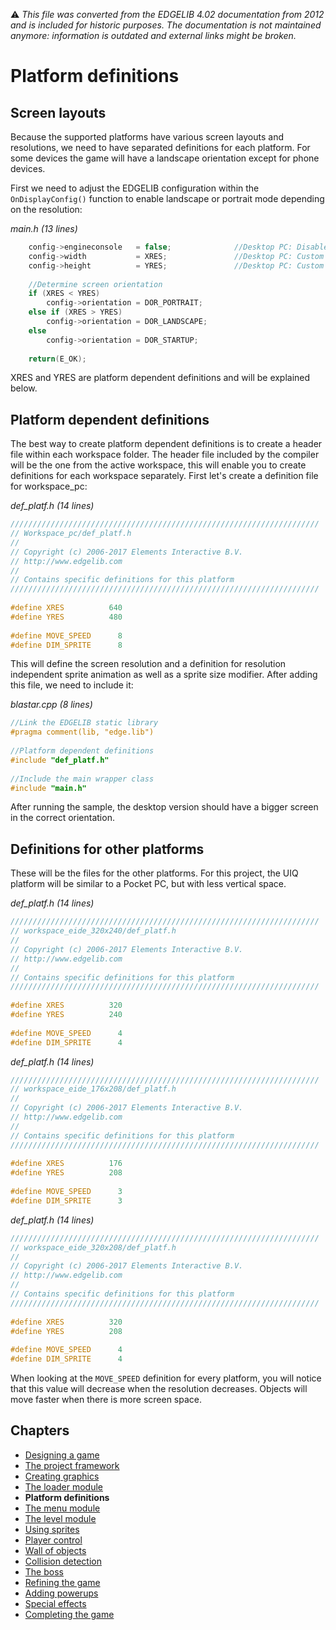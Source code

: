 :warning: _This file was converted from the EDGELIB 4.02 documentation from 2012 and is included for historic purposes. The documentation is not maintained anymore: information is outdated and external links might be broken._

# Platform definitions

## Screen layouts
Because the supported platforms have various screen layouts and resolutions, we need to have separated definitions for each platform. For some devices the game will have a landscape orientation except for phone devices.

First we need to adjust the EDGELIB configuration within the `OnDisplayConfig()` function to enable landscape or portrait mode depending on the resolution:

_main.h (13 lines)_
```c++
    config->engineconsole   = false;              //Desktop PC: Disable the EDGELIB console
    config->width           = XRES;               //Desktop PC: Custom display width
    config->height          = YRES;               //Desktop PC: Custom display height
    
    //Determine screen orientation
    if (XRES < YRES)
        config->orientation = DOR_PORTRAIT;
    else if (XRES > YRES)
        config->orientation = DOR_LANDSCAPE;
    else
        config->orientation = DOR_STARTUP;
 
    return(E_OK);
```

XRES and YRES are platform dependent definitions and will be explained below.

## Platform dependent definitions
The best way to create platform dependent definitions is to create a header file within each workspace folder. The header file included by the compiler will be the one from the active workspace, this will enable you to create definitions for each workspace separately. First let's create a definition file for workspace_pc:

_def_platf.h (14 lines)_
```c++
/////////////////////////////////////////////////////////////////////
// Workspace_pc/def_platf.h
//
// Copyright (c) 2006-2017 Elements Interactive B.V.
// http://www.edgelib.com
//
// Contains specific definitions for this platform
/////////////////////////////////////////////////////////////////////
 
#define XRES          640
#define YRES          480
 
#define MOVE_SPEED      8
#define DIM_SPRITE      8 
```

This will define the screen resolution and a definition for resolution independent sprite animation as well as a sprite size modifier. After adding this file, we need to include it:

_blastar.cpp (8 lines)_
```c++
//Link the EDGELIB static library
#pragma comment(lib, "edge.lib")
 
//Platform dependent definitions
#include "def_platf.h"
 
//Include the main wrapper class
#include "main.h" 
```

After running the sample, the desktop version should have a bigger screen in the correct orientation.

## Definitions for other platforms
These will be the files for the other platforms. For this project, the UIQ platform will be similar to a Pocket PC, but with less vertical space.

_def_platf.h (14 lines)_
```c++
/////////////////////////////////////////////////////////////////////
// workspace_eide_320x240/def_platf.h
//
// Copyright (c) 2006-2017 Elements Interactive B.V.
// http://www.edgelib.com
//
// Contains specific definitions for this platform
/////////////////////////////////////////////////////////////////////
 
#define XRES          320
#define YRES          240
 
#define MOVE_SPEED      4
#define DIM_SPRITE      4 
```

_def_platf.h (14 lines)_
```c++
/////////////////////////////////////////////////////////////////////
// workspace_eide_176x208/def_platf.h
//
// Copyright (c) 2006-2017 Elements Interactive B.V.
// http://www.edgelib.com
//
// Contains specific definitions for this platform
/////////////////////////////////////////////////////////////////////
 
#define XRES          176
#define YRES          208
 
#define MOVE_SPEED      3
#define DIM_SPRITE      3 
```

_def_platf.h (14 lines)_
```c++
/////////////////////////////////////////////////////////////////////
// workspace_eide_320x208/def_platf.h
//
// Copyright (c) 2006-2017 Elements Interactive B.V.
// http://www.edgelib.com
//
// Contains specific definitions for this platform
/////////////////////////////////////////////////////////////////////
 
#define XRES          320
#define YRES          208
 
#define MOVE_SPEED      4
#define DIM_SPRITE      4 
```

When looking at the `MOVE_SPEED` definition for every platform, you will notice that this value will decrease when the resolution decreases. Objects will move faster when there is more screen space.

## Chapters
* [Designing a game](tutorials_blastar_design.md)
* [The project framework](tutorials_blastar_framework.md)
* [Creating graphics](tutorials_blastar_graphics.md)
* [The loader module](tutorials_blastar_loader.md)
* **Platform definitions**
* [The menu module](tutorials_blastar_menu.md)
* [The level module](tutorials_blastar_level.md)
* [Using sprites](tutorials_blastar_sprites.md)
* [Player control](tutorials_blastar_control.md)
* [Wall of objects](tutorials_blastar_objects.md)
* [Collision detection](tutorials_blastar_collision.md)
* [The boss](tutorials_blastar_boss.md)
* [Refining the game](tutorials_blastar_refining.md)
* [Adding powerups](tutorials_blastar_powerups.md)
* [Special effects](tutorials_blastar_specialfx.md)
* [Completing the game](tutorials_blastar_completing.md)

